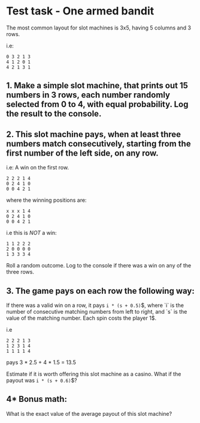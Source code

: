 # Test task - One armed bandit

The most common layout for slot machines is 3x5, having 5 columns and 3 rows. 

i.e:
```
0 3 2 1 3
4 1 2 0 1
4 2 1 3 1
``` 

## 1. Make a simple slot machine, that prints out 15 numbers in 3 rows, each number randomly selected from 0 to 4, with equal probability. Log the result to the console.

## 2. This slot machine pays, when at least three numbers match consecutively, starting from the first number of the left side, on any row.

i.e: A win on the first row.
```
2 2 2 1 4
0 2 4 1 0
0 0 4 2 1
```

where the winning positions are:
```
x x x 1 4
0 2 4 1 0
0 0 4 2 1
```

i.e this is *NOT* a win:
```
1 1 2 2 2
2 0 0 0 0
1 3 3 3 4
```
Roll a random outcome. Log to the console if there was a win on any of the three rows.

## 3. The game pays on each row the following way:
If there was a valid win on a row, it pays `i * (s + 0.5)`$, where `i` is the number of consecutive matching numbers from left to right, and `s` is the value of the matching number. Each spin costs the player 1$.

i.e
```
2 2 2 1 3
1 2 3 1 4
1 1 1 1 4
```

pays 3 * 2.5 + 4 * 1.5 = 13.5

Estimate if it is worth offering this slot machine as a casino. What if the payout was `i * (s + 0.6)`$?
 
## 4* Bonus math:
What is the exact value of the average payout of this slot machine?